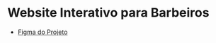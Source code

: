 # Website Interativo para Barbeiros
  * [Figma do Projeto](https://www.figma.com/file/BXCihtXXh9p37lGsENV614/GoBarber?node-id=34%3A1180)

